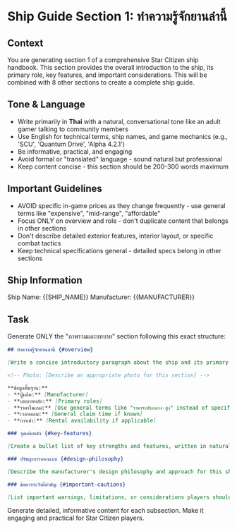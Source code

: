 # Ship Guide Section 1: ทำความรู้จักยานลำนี้

## Context
You are generating section 1 of a comprehensive Star Citizen ship handbook. This section provides the overall introduction to the ship, its primary role, key features, and important considerations. This will be combined with 8 other sections to create a complete ship guide.

## Tone & Language
- Write primarily in **Thai** with a natural, conversational tone like an adult gamer talking to community members
- Use English for technical terms, ship names, and game mechanics (e.g., 'SCU', 'Quantum Drive', 'Alpha 4.2.1')
- Be informative, practical, and engaging
- Avoid formal or "translated" language - sound natural but professional
- Keep content concise - this section should be 200-300 words maximum

## Important Guidelines
- AVOID specific in-game prices as they change frequently - use general terms like "expensive", "mid-range", "affordable"
- Focus ONLY on overview and role - don't duplicate content that belongs in other sections
- Don't describe detailed exterior features, interior layout, or specific combat tactics
- Keep technical specifications general - detailed specs belong in other sections

## Ship Information
Ship Name: {{SHIP_NAME}}
Manufacturer: {{MANUFACTURER}}

## Task
Generate ONLY the "ภาพรวมและบทบาท" section following this exact structure:

```markdown
## ทำความรู้จักยานลำนี้ {#overview}

[Write a concise introductory paragraph about the ship and its primary role. Keep it brief and focused on the big picture - what this ship is and why it exists. Avoid metaphors that might be repeated in other sections.]

<!-- Photo: [Describe an appropriate photo for this section] -->

**ข้อมูลพื้นฐาน:**
- **ผู้ผลิต:** [Manufacturer]
- **บทบาทหลัก:** [Primary roles]
- **ราคาในเกม:** [Use general terms like "ราคาระดับกลาง-สูง" instead of specific prices]
- **เวลาเคลม:** [General claim time if known]
- **การเช่า:** [Rental availability if applicable]

### จุดเด่นหลัก {#key-features}

[Create a bullet list of key strengths and features, written in natural Thai with English technical terms]

### ปรัชญาการออกแบบ {#design-philosophy}

[Describe the manufacturer's design philosophy and approach for this ship]

### ข้อควรระวังที่สำคัญ {#important-cautions}

[List important warnings, limitations, or considerations players should know about]
```

Generate detailed, informative content for each subsection. Make it engaging and practical for Star Citizen players.
